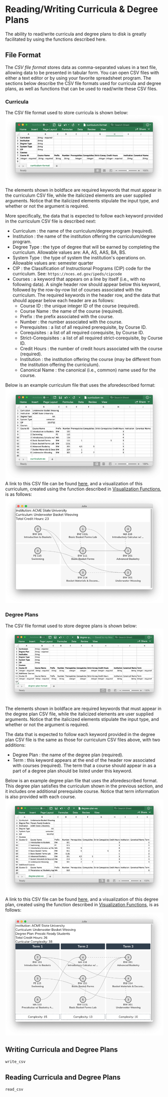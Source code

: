 # Reading/Writing Curricula & Degree Plans

The ability to read/write curricula and degree plans to disk is greatly facilitated by using the functions described here.

## File Format

The *CSV file format* stores data as comma-separated values in a text file, allowing data to be presented in tabular form. You can open CSV files with either a text editor or by using your favorite spreadsheet program. The sections below describe the CSV file formats used for curricula and degree plans, as well as functions that can be used to read/write these CSV files.

### Curricula

The CSV file format used to store curricula is shown below:
![file format for curricula](./curriculum-format.png)
The elements shown in boldface are required keywords that must appear in the curriculum CSV file, while the italicized elements are user supplied arguments.  Notice that the italicized elements stipulate the input type, and whether or not the argument is required.

More specifically, the data that is expected to follow each keyword provided in the curriculum CSV file is described next:

* Curriculum : the name of the curriculum/degree program (required).
* Institution : the name of the institution offering the curriculum/degree program.
* Degree Type : the type of degree that will be earned by completing the curriculum.
  Allowable values are: AA, AS, AAS, BA, BS.
* System Type : the type of system the institution's operations on.
  Allowable values are: semester quarter
* CIP : the Classification of Instructional Programs (CIP) code for the curriculum. See: `https://nces.ed.gov/ipeds/cipcode`
* Courses : a keyword that appears on a line by itself (i.e., with no following data). A single header row should appear below this keyword, followed by the row-by-row list of courses associated with the curriculum. The required keywords in the header row, and the data that should appear below each header are as follows:
  * Course ID : the unique integer ID of the course (required).
  * Course Name : the name of the course (required).
  * Prefix : the prefix associated with the course.
  * Number : the number associated with the course.
  * Prerequisites : a list of all required prerequisite, by Course ID.
  * Corequisites : a list of all required corequisite, by Course ID.
  * Strict-Corequisites : a list of all required strict-corequisite, by Course ID.
  * Credit Hours : the number of credit hours associated with the course (required).
  * Institution : the institution offering the course (may be different from the institution offering the curriculum).
  * Canonical Name : the canonical (i.e., common) name used for the course.

Below is an example curriculum file that uses the aforedescribed format:
![example file format for curricula](./curriculum-ex.png)
A link to this CSV file can be found [here](./curriculum-ex.csv), and a visualization of this curriculum, created using the function described in [Visualization Functions](@ref), is as follows:
![visualization of example curriculum](./curriculum-ex-viz.png)

### Degree Plans

The CSV file format used to store degree plans is shown below:
![file format for curricula](./degree-plan-format.png)
The elements shown in boldface are required keywords that must appear in the degree plan CSV file, while the italicized elements are user supplied arguments.  Notice that the italicized elements stipulate the input type, and whether or not the argument is required.

The data that is expected to follow each keyword provided in the degree plan CSV file is the same as those for curriculum CSV files above, with two additions:

* Degree Plan : the name of the degree plan (required).
* Term : this keyword appears at the end of the header row associated with courses (required).  The term that a course should appear in as a part of a degree plan should be listed under this keyword.

Below is an example degree plan file that uses the aforedescribed format. This degree plan satisfies the curriculum shown in the previous section, and it includes one additional prerequisite course. Notice that term information is also provided with each course.
![example file format for curricula](./degree-plan-ex.png)
A link to this CSV file can be found [here](./degree-plan-ex.csv), and a visualization of this degree plan, created using the function described in [Visualization Functions](@ref), is as follows:
![visualization of example degree plan](./degree-plan-ex-viz.png)

## Writing Curricula and Degree Plans

```@docs
write_csv
```

## Reading Curricula and Degree Plans

```@docs
read_csv
```
